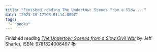 ```yaml
---
title: "Finished reading The Undertow: Scenes from a Slow ..."
date: "2023-10-17T03:01:14.000Z"
tags: 
  - "books"
---
```


Finished reading _[The Undertow: Scenes from a Slow Civil War](https://micro.blog/books/9781324006497)_ by Jeff Sharlet, ISBN: 9781324006497 📚
